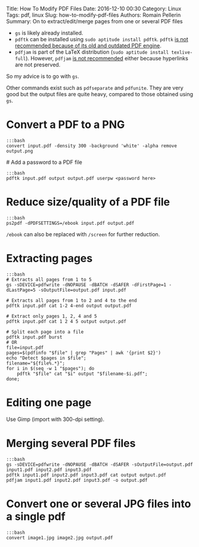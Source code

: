 Title: How To Modify PDF Files
Date: 2016-12-10 00:30
Category: Linux
Tags: pdf, linux
Slug: how-to-modify-pdf-files
Authors: Romain Pellerin
Summary: On to extract/edit/merge pages from one or several PDF files

- `gs` is likely already installed.
- `pdftk` can be installed using `sudo aptitude install pdftk`. `pdftk` [is not recommended because of its old and outdated PDF engine](http://askubuntu.com/questions/809800/whats-the-difference-between-gs-and-pdftk-in-merge-pdf-files).
- `pdfjam` is part of the LaTeX distribution (`sudo aptitude install texlive-full`). However, `pdfjam` [is not recommended](https://blog.dbrgn.ch/2013/8/14/merge-multiple-pdfs/) either because hyperlinks are not preserved.

So my advice is to go with `gs`.

Other commands exist such as `pdfseparate` and `pdfunite`. They are very good but the output files are quite heavy, compared to those obtained using `gs`.

# Convert a PDF to a PNG

    :::bash
    convert input.pdf -density 300 -background 'white' -alpha remove output.png

# Add a password to a PDF file

    :::bash
    pdftk input.pdf output output.pdf userpw <password here>

# Reduce size/quality of a PDF file

    :::bash
    ps2pdf -dPDFSETTINGS=/ebook input.pdf output.pdf

`/ebook` can also be replaced with `/screen` for further reduction.

# Extracting pages

    :::bash
    # Extracts all pages from 1 to 5
    gs -sDEVICE=pdfwrite -dNOPAUSE -dBATCH -dSAFER -dFirstPage=1 -dLastPage=5 -sOutputFile=output.pdf input.pdf

    # Extracts all pages from 1 to 2 and 4 to the end
    pdftk input.pdf cat 1-2 4-end output output.pdf

    # Extract only pages 1, 2, 4 and 5
    pdftk input.pdf cat 1 2 4 5 output output.pdf

    # Split each page into a file
    pdftk input.pdf burst
    # OR
    file=input.pdf
    pages=$(pdfinfo "$file" | grep "Pages" | awk '{print $2}') 
    echo "Detect $pages in $file";
    filename="${file%.*}";
    for i in $(seq -w 1 "$pages"); do
        pdftk "$file" cat "$i" output "$filename-$i.pdf";
    done;

# Editing one page

Use Gimp (import with 300-dpi setting).

# Merging several PDF files

    :::bash
    gs -sDEVICE=pdfwrite -dNOPAUSE -dBATCH -dSAFER -sOutputFile=output.pdf input1.pdf input2.pdf input3.pdf
    pdftk input1.pdf input2.pdf input3.pdf cat output output.pdf
    pdfjam input1.pdf input2.pdf input3.pdf -o output.pdf

# Convert one or several JPG files into a single pdf

    :::bash
    convert image1.jpg image2.jpg output.pdf
